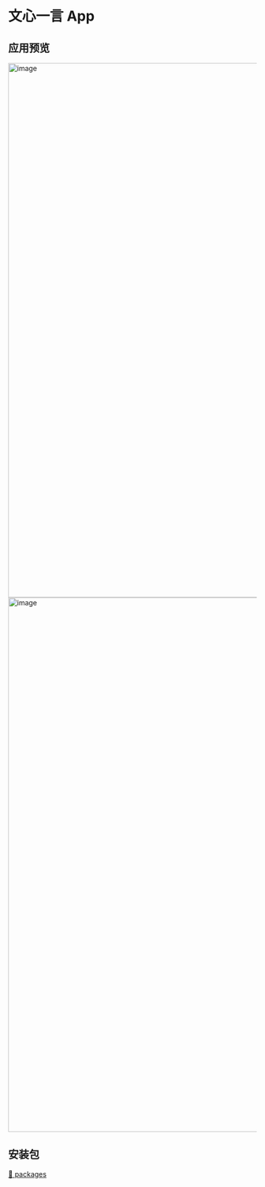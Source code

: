 # 文心一言 App


## 应用预览

<img width="1082" alt="image" src="https://user-images.githubusercontent.com/44690729/232428198-d4a32d8f-1fea-4469-8d4e-f082a4c82fa8.png">

<img width="1082" alt="image" src="https://user-images.githubusercontent.com/44690729/232428631-f7ef2f90-9d86-4154-a8e1-9499d273f872.png">

## 安装包

[🔗 packages](https://github.com/mxismean/ernie-bot-app/releases)
